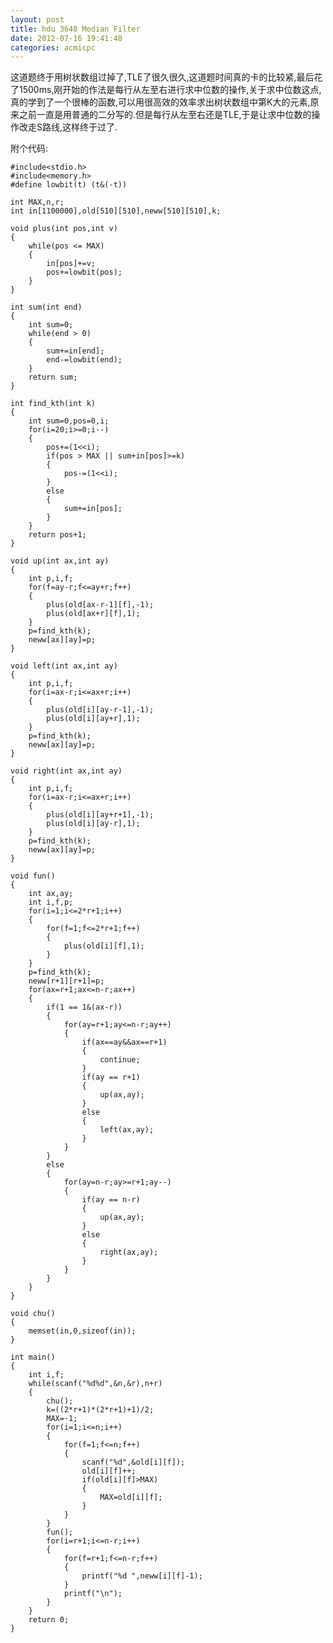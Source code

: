 ```yaml
---
layout: post
title: hdu 3648 Median Filter
date: 2012-07-16 19:41:48
categories: acmicpc
---
```


这道题终于用树状数组过掉了,TLE了很久很久,这道题时间真的卡的比较紧,最后花了1500ms,刚开始的作法是每行从左至右进行求中位数的操作,关于求中位数这点,真的学到了一个很棒的函数,可以用很高效的效率求出树状数组中第K大的元素,原来之前一直是用普通的二分写的.但是每行从左至右还是TLE,于是让求中位数的操作改走S路线,这样终于过了.

附个代码:

	#include<stdio.h>
	#include<memory.h>
	#define lowbit(t) (t&(-t))

	int MAX,n,r;
	int in[1100000],old[510][510],neww[510][510],k;

	void plus(int pos,int v)
	{
		while(pos <= MAX)
		{
			in[pos]+=v;
			pos+=lowbit(pos);
		}   
	}

	int sum(int end)
	{
		int sum=0;
		while(end > 0)
		{
			sum+=in[end];
			end-=lowbit(end);
		}
		return sum;
	}

	int find_kth(int k)
	{
		int sum=0,pos=0,i;
		for(i=20;i>=0;i--)
		{
			pos+=(1<<i);
			if(pos > MAX || sum+in[pos]>=k)
			{
				pos-=(1<<i);
			}
			else
			{
				sum+=in[pos];
			}
		}
		return pos+1;
	}

	void up(int ax,int ay)
	{
		int p,i,f;
		for(f=ay-r;f<=ay+r;f++)
		{
			plus(old[ax-r-1][f],-1);
			plus(old[ax+r][f],1);
		}   
		p=find_kth(k);
		neww[ax][ay]=p;
	}

	void left(int ax,int ay)
	{
		int p,i,f;
		for(i=ax-r;i<=ax+r;i++)
		{
			plus(old[i][ay-r-1],-1);   
			plus(old[i][ay+r],1);   
		}
		p=find_kth(k);
		neww[ax][ay]=p;
	}

	void right(int ax,int ay)
	{
		int p,i,f;
		for(i=ax-r;i<=ax+r;i++)
		{
			plus(old[i][ay+r+1],-1);   
			plus(old[i][ay-r],1);
		}
		p=find_kth(k);
		neww[ax][ay]=p;
	}

	void fun()
	{
		int ax,ay;
		int i,f,p;
		for(i=1;i<=2*r+1;i++)
		{
			for(f=1;f<=2*r+1;f++)
			{
				plus(old[i][f],1);       
			}
		}
		p=find_kth(k);
		neww[r+1][r+1]=p;
		for(ax=r+1;ax<=n-r;ax++)
		{
			if(1 == 1&(ax-r))
			{
				for(ay=r+1;ay<=n-r;ay++)
				{
					if(ax==ay&&ax==r+1)
					{
						continue;
					}
					if(ay == r+1)
					{
						up(ax,ay);
					}
					else
					{
						left(ax,ay);
					}           
				}
			}
			else
			{
				for(ay=n-r;ay>=r+1;ay--)
				{
					if(ay == n-r)
					{
						up(ax,ay);   
					}
					else
					{
						right(ax,ay);
					}       
				}
			}   
		}
	}

	void chu()
	{   
		memset(in,0,sizeof(in));
	}

	int main()
	{
		int i,f;
		while(scanf("%d%d",&n,&r),n+r)
		{
			chu();
			k=((2*r+1)*(2*r+1)+1)/2;
			MAX=-1;
			for(i=1;i<=n;i++)
			{
				for(f=1;f<=n;f++)
				{
					scanf("%d",&old[i][f]);
					old[i][f]++;
					if(old[i][f]>MAX)
					{
						MAX=old[i][f];
					}
				}
			}
			fun();
			for(i=r+1;i<=n-r;i++)
			{
				for(f=r+1;f<=n-r;f++)
				{
					printf("%d ",neww[i][f]-1);
				}
				printf("\n");
			}           
		}
		return 0;
	}